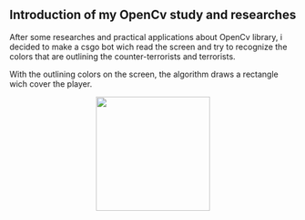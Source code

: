 ## Introduction of my OpenCv study and researches
After some researches and practical applications about OpenCv library, i decided to make a csgo bot wich read the screen and try to recognize the colors that are outlining the counter-terrorists and terrorists.

With the outlining colors on the screen, the algorithm draws a rectangle wich cover the player.

<div align="center">
  <img width="200px" src="https://user-images.githubusercontent.com/62915973/176319210-e16006f5-6144-4f62-b451-92cc409f3604.png">
</div>



